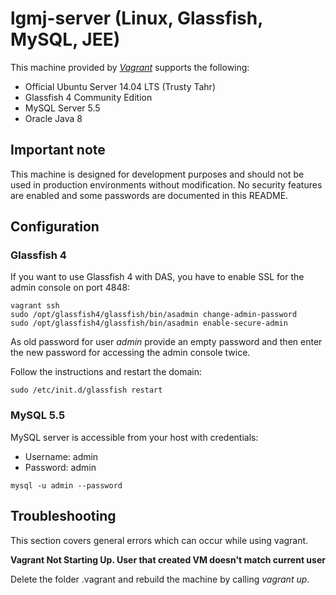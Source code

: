 # lgmj-server (Linux, Glassfish, MySQL, JEE)

This machine provided by [*Vagrant*](https://www.vagrantup.com/) supports the following:

* Official Ubuntu Server 14.04 LTS (Trusty Tahr)
* Glassfish 4 Community Edition
* MySQL Server 5.5
* Oracle Java 8

## Important note
This machine is designed for development purposes and should not be used in production environments without
modification. No security features are enabled and some passwords are documented in this README.

## Configuration
### Glassfish 4
If you want to use Glassfish 4 with DAS, you have to enable SSL for the admin console on port 4848:
```
vagrant ssh
sudo /opt/glassfish4/glassfish/bin/asadmin change-admin-password
sudo /opt/glassfish4/glassfish/bin/asadmin enable-secure-admin
```

As old password for user *admin* provide an empty password and then enter the new password for accessing the admin console twice. 

Follow the instructions and restart the domain:
```
sudo /etc/init.d/glassfish restart
```

### MySQL 5.5
MySQL server is accessible from your host with credentials:
* Username: admin
* Password: admin

```
mysql -u admin --password
```

## Troubleshooting
This section covers general errors which can occur while using vagrant.

**Vagrant Not Starting Up. User that created VM doesn't match current user**

Delete the folder .vagrant and rebuild the machine by calling _vagrant up_.
